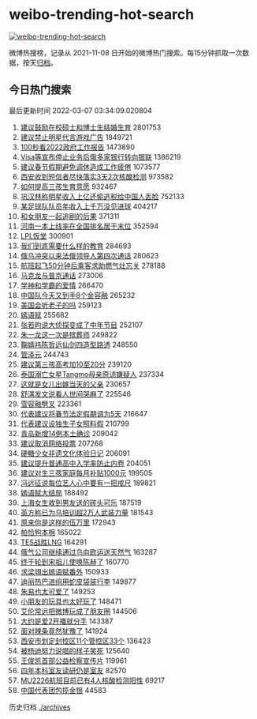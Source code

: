 # weibo-trending-hot-search

[![weibo-trending-hot-search](https://github.com/ameizi/weibo-trending-hot-search/actions/workflows/ci.yml/badge.svg)](https://github.com/ameizi/weibo-trending-hot-search/actions/workflows/ci.yml)

微博热搜榜，记录从 2021-11-08 日开始的微博热门搜索。每15分钟抓取一次数据，按天[归档](./archives)。

## 今日热门搜索

<!-- BEGIN --> 
最后更新时间 2022-03-07 03:34:09.020804 
1. [建议鼓励在校硕士和博士生结婚生育](https://s.weibo.com/weibo?q=%23%E5%BB%BA%E8%AE%AE%E9%BC%93%E5%8A%B1%E5%9C%A8%E6%A0%A1%E7%A1%95%E5%A3%AB%E5%92%8C%E5%8D%9A%E5%A3%AB%E7%94%9F%E7%BB%93%E5%A9%9A%E7%94%9F%E8%82%B2%23&Refer=top) 2801753
1. [建议禁止明星代言游戏广告](https://s.weibo.com/weibo?q=%23%E5%BB%BA%E8%AE%AE%E7%A6%81%E6%AD%A2%E6%98%8E%E6%98%9F%E4%BB%A3%E8%A8%80%E6%B8%B8%E6%88%8F%E5%B9%BF%E5%91%8A%23&Refer=top) 1849721
1. [100秒看2022政府工作报告](https://s.weibo.com/weibo?q=%23100%E7%A7%92%E7%9C%8B2022%E6%94%BF%E5%BA%9C%E5%B7%A5%E4%BD%9C%E6%8A%A5%E5%91%8A%23&Refer=top) 1473890
1. [Visa等宣布停止业务后俄多家银行转向银联](https://s.weibo.com/weibo?q=%23Visa%E7%AD%89%E5%AE%A3%E5%B8%83%E5%81%9C%E6%AD%A2%E4%B8%9A%E5%8A%A1%E5%90%8E%E4%BF%84%E5%A4%9A%E5%AE%B6%E9%93%B6%E8%A1%8C%E8%BD%AC%E5%90%91%E9%93%B6%E8%81%94%23&Refer=top) 1386219
1. [建议春节假期避免调休造成工作疲倦](https://s.weibo.com/weibo?q=%23%E5%BB%BA%E8%AE%AE%E6%98%A5%E8%8A%82%E5%81%87%E6%9C%9F%E9%81%BF%E5%85%8D%E8%B0%83%E4%BC%91%E9%80%A0%E6%88%90%E5%B7%A5%E4%BD%9C%E7%96%B2%E5%80%A6%23&Refer=top) 1073577
1. [西安收到短信者尽快落实3天2次核酸检测](https://s.weibo.com/weibo?q=%23%E8%A5%BF%E5%AE%89%E6%94%B6%E5%88%B0%E7%9F%AD%E4%BF%A1%E8%80%85%E5%B0%BD%E5%BF%AB%E8%90%BD%E5%AE%9E3%E5%A4%A92%E6%AC%A1%E6%A0%B8%E9%85%B8%E6%A3%80%E6%B5%8B%23&Refer=top) 973582
1. [如何提高三孩生育意愿](https://s.weibo.com/weibo?q=%23%E5%A6%82%E4%BD%95%E6%8F%90%E9%AB%98%E4%B8%89%E5%AD%A9%E7%94%9F%E8%82%B2%E6%84%8F%E6%84%BF%23&Refer=top) 932467
1. [巩汉林称明星收入上亿还偷逃税给中国人丢脸](https://s.weibo.com/weibo?q=%23%E5%B7%A9%E6%B1%89%E6%9E%97%E7%A7%B0%E6%98%8E%E6%98%9F%E6%94%B6%E5%85%A5%E4%B8%8A%E4%BA%BF%E8%BF%98%E5%81%B7%E9%80%83%E7%A8%8E%E7%BB%99%E4%B8%AD%E5%9B%BD%E4%BA%BA%E4%B8%A2%E8%84%B8%23&Refer=top) 752133
1. [某足球队队员年收入上千万没见进球](https://s.weibo.com/weibo?q=%23%E6%9F%90%E8%B6%B3%E7%90%83%E9%98%9F%E9%98%9F%E5%91%98%E5%B9%B4%E6%94%B6%E5%85%A5%E4%B8%8A%E5%8D%83%E4%B8%87%E6%B2%A1%E8%A7%81%E8%BF%9B%E7%90%83%23&Refer=top) 404217
1. [和女朋友一起追剧的后果](https://s.weibo.com/weibo?q=%23%E5%92%8C%E5%A5%B3%E6%9C%8B%E5%8F%8B%E4%B8%80%E8%B5%B7%E8%BF%BD%E5%89%A7%E7%9A%84%E5%90%8E%E6%9E%9C%23&Refer=top) 371311
1. [河南一本上线率在全国排名居于末位](https://s.weibo.com/weibo?q=%23%E6%B2%B3%E5%8D%97%E4%B8%80%E6%9C%AC%E4%B8%8A%E7%BA%BF%E7%8E%87%E5%9C%A8%E5%85%A8%E5%9B%BD%E6%8E%92%E5%90%8D%E5%B1%85%E4%BA%8E%E6%9C%AB%E4%BD%8D%23&Refer=top) 352594
1. [LPL饭堂](https://s.weibo.com/weibo?q=LPL%E9%A5%AD%E5%A0%82&Refer=top) 300901
1. [我们到底需要什么样的教育](https://s.weibo.com/weibo?q=%23%E6%88%91%E4%BB%AC%E5%88%B0%E5%BA%95%E9%9C%80%E8%A6%81%E4%BB%80%E4%B9%88%E6%A0%B7%E7%9A%84%E6%95%99%E8%82%B2%23&Refer=top) 284693
1. [俄乌冲突以来法俄领导人第四次通话](https://s.weibo.com/weibo?q=%23%E4%BF%84%E4%B9%8C%E5%86%B2%E7%AA%81%E4%BB%A5%E6%9D%A5%E6%B3%95%E4%BF%84%E9%A2%86%E5%AF%BC%E4%BA%BA%E7%AC%AC%E5%9B%9B%E6%AC%A1%E9%80%9A%E8%AF%9D%23&Refer=top) 280623
1. [航班起飞50分钟后乘客求助燃气灶忘关](https://s.weibo.com/weibo?q=%23%E8%88%AA%E7%8F%AD%E8%B5%B7%E9%A3%9E50%E5%88%86%E9%92%9F%E5%90%8E%E4%B9%98%E5%AE%A2%E6%B1%82%E5%8A%A9%E7%87%83%E6%B0%94%E7%81%B6%E5%BF%98%E5%85%B3%23&Refer=top) 278188
1. [马克龙与普京通话](https://s.weibo.com/weibo?q=%23%E9%A9%AC%E5%85%8B%E9%BE%99%E4%B8%8E%E6%99%AE%E4%BA%AC%E9%80%9A%E8%AF%9D%23&Refer=top) 273006
1. [学神和学霸的爱情](https://s.weibo.com/weibo?q=%23%E5%AD%A6%E7%A5%9E%E5%92%8C%E5%AD%A6%E9%9C%B8%E7%9A%84%E7%88%B1%E6%83%85%23&Refer=top) 266470
1. [中国队今天又到手8个金容融](https://s.weibo.com/weibo?q=%23%E4%B8%AD%E5%9B%BD%E9%98%9F%E4%BB%8A%E5%A4%A9%E5%8F%88%E5%88%B0%E6%89%8B8%E4%B8%AA%E9%87%91%E5%AE%B9%E8%9E%8D%23&Refer=top) 265232
1. [美国会听老子的吗](https://s.weibo.com/weibo?q=%23%E7%BE%8E%E5%9B%BD%E4%BC%9A%E5%90%AC%E8%80%81%E5%AD%90%E7%9A%84%E5%90%97%23&Refer=top) 259123
1. [嫣语赋](https://s.weibo.com/weibo?q=%23%E5%AB%A3%E8%AF%AD%E8%B5%8B%23&Refer=top) 255682
1. [张若昀说大侦探变成了中年节目](https://s.weibo.com/weibo?q=%23%E5%BC%A0%E8%8B%A5%E6%98%80%E8%AF%B4%E5%A4%A7%E4%BE%A6%E6%8E%A2%E5%8F%98%E6%88%90%E4%BA%86%E4%B8%AD%E5%B9%B4%E8%8A%82%E7%9B%AE%23&Refer=top) 252107
1. [朱一龙这一次是殡葬师](https://s.weibo.com/weibo?q=%23%E6%9C%B1%E4%B8%80%E9%BE%99%E8%BF%99%E4%B8%80%E6%AC%A1%E6%98%AF%E6%AE%A1%E8%91%AC%E5%B8%88%23&Refer=top) 249822
1. [鞠婧祎陈哲远仙剑四造型路透](https://s.weibo.com/weibo?q=%23%E9%9E%A0%E5%A9%A7%E7%A5%8E%E9%99%88%E5%93%B2%E8%BF%9C%E4%BB%99%E5%89%91%E5%9B%9B%E9%80%A0%E5%9E%8B%E8%B7%AF%E9%80%8F%23&Refer=top) 248550
1. [管泽元](https://s.weibo.com/weibo?q=%E7%AE%A1%E6%B3%BD%E5%85%83&Refer=top) 244743
1. [建议第三孩高考加10至20分](https://s.weibo.com/weibo?q=%23%E5%BB%BA%E8%AE%AE%E7%AC%AC%E4%B8%89%E5%AD%A9%E9%AB%98%E8%80%83%E5%8A%A010%E8%87%B320%E5%88%86%23&Refer=top) 239120
1. [泰国溺亡女星Tangmo母亲原谅嫌疑人](https://s.weibo.com/weibo?q=%23%E6%B3%B0%E5%9B%BD%E6%BA%BA%E4%BA%A1%E5%A5%B3%E6%98%9FTangmo%E6%AF%8D%E4%BA%B2%E5%8E%9F%E8%B0%85%E5%AB%8C%E7%96%91%E4%BA%BA%23&Refer=top) 237334
1. [这就是女儿出嫁当天的父亲](https://s.weibo.com/weibo?q=%23%E8%BF%99%E5%B0%B1%E6%98%AF%E5%A5%B3%E5%84%BF%E5%87%BA%E5%AB%81%E5%BD%93%E5%A4%A9%E7%9A%84%E7%88%B6%E4%BA%B2%23&Refer=top) 230657
1. [舒淇发文说看人世间哭麻了](https://s.weibo.com/weibo?q=%23%E8%88%92%E6%B7%87%E5%8F%91%E6%96%87%E8%AF%B4%E7%9C%8B%E4%BA%BA%E4%B8%96%E9%97%B4%E5%93%AD%E9%BA%BB%E4%BA%86%23&Refer=top) 225546
1. [雪容融劈叉](https://s.weibo.com/weibo?q=%23%E9%9B%AA%E5%AE%B9%E8%9E%8D%E5%8A%88%E5%8F%89%23&Refer=top) 223361
1. [代表建议将春节法定假期调为5天](https://s.weibo.com/weibo?q=%23%E4%BB%A3%E8%A1%A8%E5%BB%BA%E8%AE%AE%E5%B0%86%E6%98%A5%E8%8A%82%E6%B3%95%E5%AE%9A%E5%81%87%E6%9C%9F%E8%B0%83%E4%B8%BA5%E5%A4%A9%23&Refer=top) 216647
1. [代表建议设独生子女照料假](https://s.weibo.com/weibo?q=%23%E4%BB%A3%E8%A1%A8%E5%BB%BA%E8%AE%AE%E8%AE%BE%E7%8B%AC%E7%94%9F%E5%AD%90%E5%A5%B3%E7%85%A7%E6%96%99%E5%81%87%23&Refer=top) 210799
1. [青岛新增14例本土确诊](https://s.weibo.com/weibo?q=%23%E9%9D%92%E5%B2%9B%E6%96%B0%E5%A2%9E14%E4%BE%8B%E6%9C%AC%E5%9C%9F%E7%A1%AE%E8%AF%8A%23&Refer=top) 209042
1. [建议取消网络投票](https://s.weibo.com/weibo?q=%23%E5%BB%BA%E8%AE%AE%E5%8F%96%E6%B6%88%E7%BD%91%E7%BB%9C%E6%8A%95%E7%A5%A8%23&Refer=top) 207268
1. [硬糖少女非遗文化体验日记](https://s.weibo.com/weibo?q=%23%E7%A1%AC%E7%B3%96%E5%B0%91%E5%A5%B3%E9%9D%9E%E9%81%97%E6%96%87%E5%8C%96%E4%BD%93%E9%AA%8C%E6%97%A5%E8%AE%B0%23&Refer=top) 206091
1. [建议提升普通高中入学率防止内卷](https://s.weibo.com/weibo?q=%23%E5%BB%BA%E8%AE%AE%E6%8F%90%E5%8D%87%E6%99%AE%E9%80%9A%E9%AB%98%E4%B8%AD%E5%85%A5%E5%AD%A6%E7%8E%87%E9%98%B2%E6%AD%A2%E5%86%85%E5%8D%B7%23&Refer=top) 204051
1. [建议对生三孩家庭每月补贴1000元](https://s.weibo.com/weibo?q=%23%E5%BB%BA%E8%AE%AE%E5%AF%B9%E7%94%9F%E4%B8%89%E5%AD%A9%E5%AE%B6%E5%BA%AD%E6%AF%8F%E6%9C%88%E8%A1%A5%E8%B4%B41000%E5%85%83%23&Refer=top) 199505
1. [冯远征说每位艺人心中要有一把戒尺](https://s.weibo.com/weibo?q=%23%E5%86%AF%E8%BF%9C%E5%BE%81%E8%AF%B4%E6%AF%8F%E4%BD%8D%E8%89%BA%E4%BA%BA%E5%BF%83%E4%B8%AD%E8%A6%81%E6%9C%89%E4%B8%80%E6%8A%8A%E6%88%92%E5%B0%BA%23&Refer=top) 189821
1. [嫣语赋大结局](https://s.weibo.com/weibo?q=%23%E5%AB%A3%E8%AF%AD%E8%B5%8B%E5%A4%A7%E7%BB%93%E5%B1%80%23&Refer=top) 188492
1. [上海女生收到男友送的砖头可乐](https://s.weibo.com/weibo?q=%23%E4%B8%8A%E6%B5%B7%E5%A5%B3%E7%94%9F%E6%94%B6%E5%88%B0%E7%94%B7%E5%8F%8B%E9%80%81%E7%9A%84%E7%A0%96%E5%A4%B4%E5%8F%AF%E4%B9%90%23&Refer=top) 187519
1. [英方称已为乌培训超2万人武装力量](https://s.weibo.com/weibo?q=%23%E8%8B%B1%E6%96%B9%E7%A7%B0%E5%B7%B2%E4%B8%BA%E4%B9%8C%E5%9F%B9%E8%AE%AD%E8%B6%852%E4%B8%87%E4%BA%BA%E6%AD%A6%E8%A3%85%E5%8A%9B%E9%87%8F%23&Refer=top) 181543
1. [原来你是这样的伍万里](https://s.weibo.com/weibo?q=%23%E5%8E%9F%E6%9D%A5%E4%BD%A0%E6%98%AF%E8%BF%99%E6%A0%B7%E7%9A%84%E4%BC%8D%E4%B8%87%E9%87%8C%23&Refer=top) 172943
1. [帕恰狗本棉](https://s.weibo.com/weibo?q=%E5%B8%95%E6%81%B0%E7%8B%97%E6%9C%AC%E6%A3%89&Refer=top) 165022
1. [TES战胜LNG](https://s.weibo.com/weibo?q=%23TES%E6%88%98%E8%83%9CLNG%23&Refer=top) 164291
1. [俄气公司继续通过乌向欧运送天然气](https://s.weibo.com/weibo?q=%23%E4%BF%84%E6%B0%94%E5%85%AC%E5%8F%B8%E7%BB%A7%E7%BB%AD%E9%80%9A%E8%BF%87%E4%B9%8C%E5%90%91%E6%AC%A7%E8%BF%90%E9%80%81%E5%A4%A9%E7%84%B6%E6%B0%94%23&Refer=top) 163287
1. [终于轮到宋祖儿使唤陈赫了](https://s.weibo.com/weibo?q=%23%E7%BB%88%E4%BA%8E%E8%BD%AE%E5%88%B0%E5%AE%8B%E7%A5%96%E5%84%BF%E4%BD%BF%E5%94%A4%E9%99%88%E8%B5%AB%E4%BA%86%23&Refer=top) 160770
1. [求梁翊出嫣语赋番外](https://s.weibo.com/weibo?q=%23%E6%B1%82%E6%A2%81%E7%BF%8A%E5%87%BA%E5%AB%A3%E8%AF%AD%E8%B5%8B%E7%95%AA%E5%A4%96%23&Refer=top) 150933
1. [迪丽热巴进组用蛇皮袋装行李](https://s.weibo.com/weibo?q=%23%E8%BF%AA%E4%B8%BD%E7%83%AD%E5%B7%B4%E8%BF%9B%E7%BB%84%E7%94%A8%E8%9B%87%E7%9A%AE%E8%A2%8B%E8%A3%85%E8%A1%8C%E6%9D%8E%23&Refer=top) 149877
1. [朱易也太可爱了](https://s.weibo.com/weibo?q=%23%E6%9C%B1%E6%98%93%E4%B9%9F%E5%A4%AA%E5%8F%AF%E7%88%B1%E4%BA%86%23&Refer=top) 149253
1. [小朋友的玩具也太好玩了](https://s.weibo.com/weibo?q=%23%E5%B0%8F%E6%9C%8B%E5%8F%8B%E7%9A%84%E7%8E%A9%E5%85%B7%E4%B9%9F%E5%A4%AA%E5%A5%BD%E7%8E%A9%E4%BA%86%23&Refer=top) 148471
1. [艾伦常远把微博玩成了朋友圈](https://s.weibo.com/weibo?q=%23%E8%89%BE%E4%BC%A6%E5%B8%B8%E8%BF%9C%E6%8A%8A%E5%BE%AE%E5%8D%9A%E7%8E%A9%E6%88%90%E4%BA%86%E6%9C%8B%E5%8F%8B%E5%9C%88%23&Refer=top) 144506
1. [大约是爱2开播就分手](https://s.weibo.com/weibo?q=%23%E5%A4%A7%E7%BA%A6%E6%98%AF%E7%88%B12%E5%BC%80%E6%92%AD%E5%B0%B1%E5%88%86%E6%89%8B%23&Refer=top) 143387
1. [面对辣条竟然犹豫了](https://s.weibo.com/weibo?q=%23%E9%9D%A2%E5%AF%B9%E8%BE%A3%E6%9D%A1%E7%AB%9F%E7%84%B6%E7%8A%B9%E8%B1%AB%E4%BA%86%23&Refer=top) 141924
1. [西安市划定封控区11个管控区33个](https://s.weibo.com/weibo?q=%23%E8%A5%BF%E5%AE%89%E5%B8%82%E5%88%92%E5%AE%9A%E5%B0%81%E6%8E%A7%E5%8C%BA11%E4%B8%AA%E7%AE%A1%E6%8E%A7%E5%8C%BA33%E4%B8%AA%23&Refer=top) 136423
1. [被杨迪努力说唱的样子笑死](https://s.weibo.com/weibo?q=%23%E8%A2%AB%E6%9D%A8%E8%BF%AA%E5%8A%AA%E5%8A%9B%E8%AF%B4%E5%94%B1%E7%9A%84%E6%A0%B7%E5%AD%90%E7%AC%91%E6%AD%BB%23&Refer=top) 125640
1. [王俊凯首部公益检察宣传片](https://s.weibo.com/weibo?q=%23%E7%8E%8B%E4%BF%8A%E5%87%AF%E9%A6%96%E9%83%A8%E5%85%AC%E7%9B%8A%E6%A3%80%E5%AF%9F%E5%AE%A3%E4%BC%A0%E7%89%87%23&Refer=top) 119961
1. [四年本科室友读研仍是室友](https://s.weibo.com/weibo?q=%23%E5%9B%9B%E5%B9%B4%E6%9C%AC%E7%A7%91%E5%AE%A4%E5%8F%8B%E8%AF%BB%E7%A0%94%E4%BB%8D%E6%98%AF%E5%AE%A4%E5%8F%8B%23&Refer=top) 82570
1. [MU2226航班目前已有4人核酸检测阳性](https://s.weibo.com/weibo?q=MU2226%E8%88%AA%E7%8F%AD%E7%9B%AE%E5%89%8D%E5%B7%B2%E6%9C%894%E4%BA%BA%E6%A0%B8%E9%85%B8%E6%A3%80%E6%B5%8B%E9%98%B3%E6%80%A7&Refer=top) 69217
1. [中国代表团包揽金银](https://s.weibo.com/weibo?q=%23%E4%B8%AD%E5%9B%BD%E4%BB%A3%E8%A1%A8%E5%9B%A2%E5%8C%85%E6%8F%BD%E9%87%91%E9%93%B6%23&Refer=top) 44583
<!-- END -->

历史归档 [./archives](./archives)

